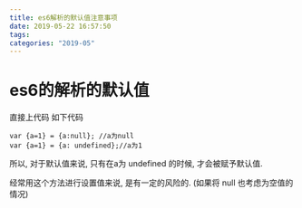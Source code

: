 ```yaml
---
title: es6解析的默认值注意事项
date: 2019-05-22 16:57:50
tags:
categories: "2019-05"
---
```


# es6的解析的默认值

直接上代码
如下代码

```
var {a=1} = {a:null}; //a为null
var {a=1} = {a: undefined};//a为1
```

所以, 对于默认值来说, 只有在a为 undefined 的时候, 才会被赋予默认值.

经常用这个方法进行设置值来说, 是有一定的风险的. (如果将 null 也考虑为空值的情况)

